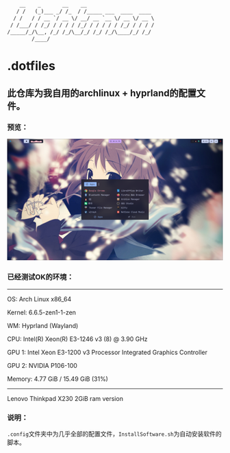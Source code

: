 ```

    __    _       __    __
   / /   (_)___ _/ /_  / /_____ ___  ____  ____
  / /   / / __ `/ __ \/ __/ __ `__ \/ __ \/ __ \
 / /___/ / /_/ / / / / /_/ / / / / / /_/ / / / /
/_____/_/\__, /_/ /_/\__/_/ /_/ /_/\____/_/ /_/
        /____/

```


# .dotfiles

## 此仓库为我自用的archlinux + hyprland的配置文件。

### 预览：

![预览图](https://github.com/lightmon233/.dotfiles/blob/main/preview.png)

### 已经测试OK的环境：
---------------
OS: Arch Linux x86_64

Kernel: 6.6.5-zen1-1-zen

WM: Hyprland (Wayland)

CPU: Intel(R) Xeon(R) E3-1246 v3 (8) @ 3.90 GHz

GPU 1: Intel Xeon E3-1200 v3 Processor Integrated Graphics Controller

GPU 2: NVIDIA P106-100

Memory: 4.77 GiB / 15.49 GiB (31%)

----------------

Lenovo Thinkpad X230 2GiB ram version

### 说明：

`.config`文件夹中为几乎全部的配置文件，`InstallSoftware.sh`为自动安装软件的脚本。
